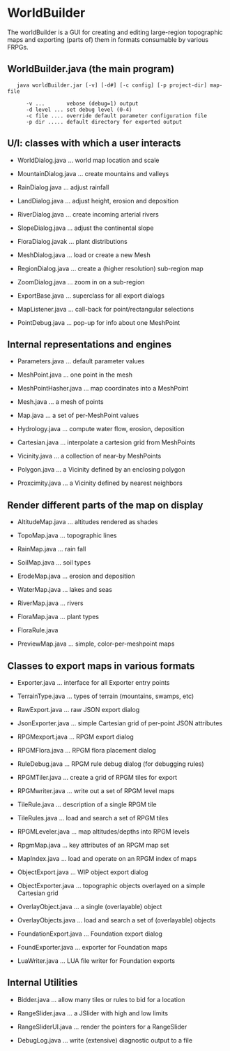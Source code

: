# WorldBuilder 
The worldBuilder is a GUI for creating and editing large-region topographic
maps and exporting (parts of) them in formats consumable by various FRPGs.

## WorldBuilder.java (the main program)
```
   java worldBuilder.jar [-v] [-d#] [-c config] [-p project-dir] map-file

      -v ...       vebose (debug=1) output
      -d level ... set debug level (0-4)
      -c file .... override default parameter configuration file
      -p dir ..... default directory for exported output
```

## U/I: classes with which a user interacts
	

   * WorldDialog.java ... world map location and scale
   * MountainDialog.java ... create mountains and valleys
   * RainDialog.java ... adjust rainfall
   * LandDialog.java ... adjust height, erosion and deposition
   * RiverDialog.java ... create incoming arterial rivers
   * SlopeDialog.java ... adjust the continental slope
   * FloraDialog.javak ... plant distributions

   * MeshDialog.java	... load or create a new Mesh
   * RegionDialog.java	... create a (higher resolution) sub-region map
   * ZoomDialog.java	... zoom in on a sub-region

   * ExportBase.java	... superclass for all export dialogs
   * MapListener.java	... call-back for point/rectangular selections
   * PointDebug.java	... pop-up for info about one MeshPoint

## Internal representations and engines

   * Parameters.java	... default parameter values

   * MeshPoint.java ... one point in the mesh
   * MeshPointHasher.java ... map coordinates into a MeshPoint
   * Mesh.java ... a mesh of points
   * Map.java ... a set of per-MeshPoint values

   * Hydrology.java ... compute water flow, erosion, deposition

   * Cartesian.java ... interpolate a cartesion grid from MeshPoints
   * Vicinity.java ... a collection of near-by MeshPoints
   * Polygon.java ... a Vicinity defined by an enclosing polygon
   * Proxcimity.java ... a Vicinity defined by nearest neighbors


##  Render different parts of the map on display

   * AltitudeMap.java ... altitudes rendered as shades
   * TopoMap.java ... topographic lines
   * RainMap.java ... rain fall
   * SoilMap.java ... soil types
   * ErodeMap.java ... erosion and deposition
   * WaterMap.java ... lakes and seas
   * RiverMap.java ... rivers

   * FloraMap.java ... plant types
   * FloraRule.java

   * PreviewMap.java ... simple, color-per-meshpoint maps

## Classes to export maps in various formats

   * Exporter.java ... interface for all Exporter entry points
   * TerrainType.java ... types of terrain (mountains, swamps, etc)

   * RawExport.java ... raw JSON export dialog
   * JsonExporter.java ... simple Cartesian grid of per-point JSON attributes

   * RPGMexport.java ... RPGM export dialog
   * RPGMFlora.java ... RPGM flora placement dialog
   * RuleDebug.java ... RPGM rule debug dialog (for debugging rules)
   * RPGMTiler.java ... create a grid of RPGM tiles for export
   * RPGMwriter.java ... write out a set of RPGM level maps
   * TileRule.java ... description of a single RPGM tile
   * TileRules.java ... load and search a set of RPGM tiles
   * RPGMLeveler.java ... map altitudes/depths into RPGM levels
   * RpgmMap.java ... key attributes of an RPGM map set
   * MapIndex.java ... load and operate on an RPGM index of maps

   * ObjectExport.java ... WIP object export dialog
   * ObjectExporter.java ... topographic objects overlayed on a simple Cartesian grid
   * OverlayObject.java ... a single (overlayable) object	
   * OverlayObjects.java ... load and search a set of (overlayable) objects

   * FoundationExport.java ... Foundation export dialog
   * FoundExporter.java ... exporter for Foundation maps
   * LuaWriter.java ... LUA file writer for Foundation exports



## Internal Utilities

   * Bidder.java ... allow many tiles or rules to bid for a location

   * RangeSlider.java ... a JSlider with high and low limits
   * RangeSliderUI.java ... render the pointers for a RangeSlider

   * DebugLog.java ... write (extensive) diagnostic output to a file
